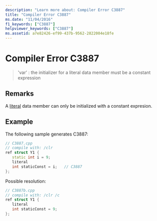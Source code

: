 ```yaml
---
description: "Learn more about: Compiler Error C3887"
title: "Compiler Error C3887"
ms.date: "11/04/2016"
f1_keywords: ["C3887"]
helpviewer_keywords: ["C3887"]
ms.assetid: a7e82426-ef99-437b-9562-2822004e18fe
---
```

# Compiler Error C3887

> 'var' : the initializer for a literal data member must be a constant expression

## Remarks

A [literal](../../extensions/literal-cpp-component-extensions.md) data member can only be initialized with a constant expresion.

## Example

The following sample generates C3887:

```cpp
// C3887.cpp
// compile with: /clr
ref struct Y1 {
   static int i = 9;
   literal
   int staticConst = i;   // C3887
};
```

Possible resolution:

```cpp
// C3887b.cpp
// compile with: /clr /c
ref struct Y1 {
   literal
   int staticConst = 9;
};
```
